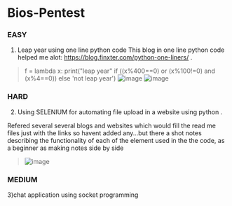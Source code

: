 # Bios-Pentest
### EASY
1) Leap year using one line python code
This blog in one line python code helped me alot: https://blog.finxter.com/python-one-liners/ .
> f = lambda x: print("leap year" if ((x%400==0) or (x%100!=0) and (x%4==0)) else 'not leap year')
![image](https://user-images.githubusercontent.com/109974757/201533962-240b8ecc-596f-4304-8226-a212ea9c6586.png)
![image](https://user-images.githubusercontent.com/109974757/201533975-8100d9f6-6a0f-41fd-9246-3926515a3956.png)


### HARD
2) Using SELENIUM for automating file upload in a website using python .

Refered several several blogs and websites which would fill the read me files just with the links so havent added any...but there a shot notes describing the functionality of each of the element used in the the code, as a beginner as making notes side by side
>![image](https://user-images.githubusercontent.com/109974757/201534667-9f284ff6-afe4-4c89-9b43-e3b505a6095c.png)


### MEDIUM
3)chat application using socket programming
